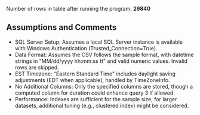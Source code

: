 Number of rows in table after running the program: **29840**
## Assumptions and Comments
 - SQL Server Setup: Assumes a local SQL Server instance is available with Windows Authentication (Trusted_Connection=True).
 - Data Format: Assumes the CSV follows the sample format, with datetime strings in "MM/dd/yyyy hh:mm:ss tt" and valid numeric values. Invalid rows are skipped.
 - EST Timezone: "Eastern Standard Time" includes daylight saving adjustments (EDT when applicable), handled by TimeZoneInfo.
 - No Additional Columns: Only the specified columns are stored, though a computed column for duration could enhance query 3 if allowed.
 - Performance: Indexes are sufficient for the sample size; for larger datasets, additional tuning (e.g., clustered index) might be considered.